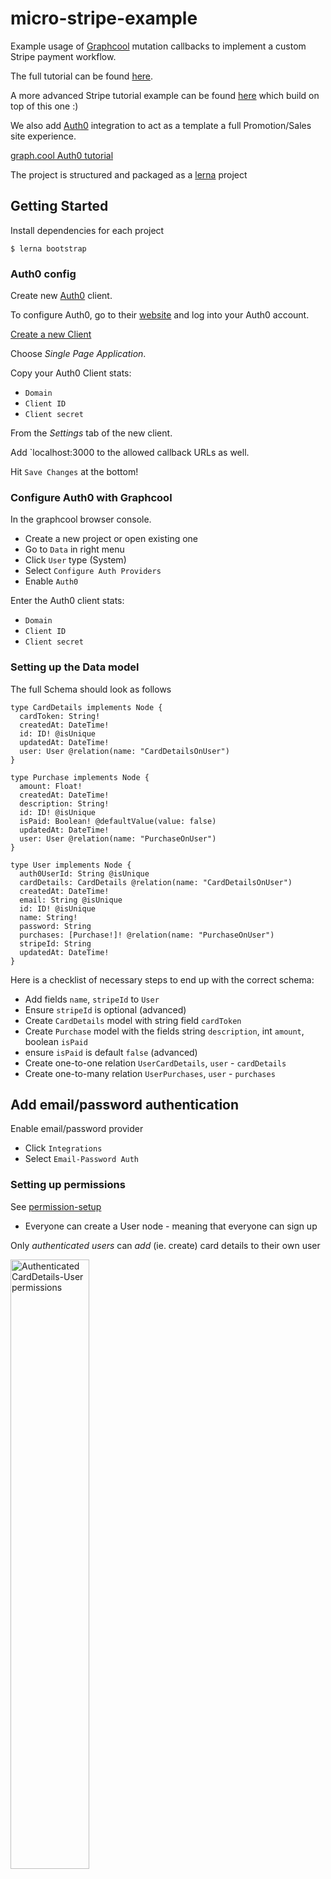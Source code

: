 # micro-stripe-example

Example usage of [Graphcool](https://www.graph.cool) mutation callbacks to implement a custom Stripe payment workflow.

The full tutorial can be found [here](https://www.graph.cool/docs/tutorials/stripe-payments-with-mutation-callbacks-using-micro-and-now-soiyaquah7).

A more advanced Stripe tutorial example can be found [here](https://medium.com/consciousapps/integrating-stripe-with-react-graphql-and-apollo-client-e09fdc9e5b95) which build on top of this one :)

We also add [Auth0](https://auth0.com) integration to act as a template a full Promotion/Sales site experience.

[graph.cool Auth0 tutorial](https://www.graph.cool/docs/tutorials/react-apollo-auth0-pheiph4ooj/)

The project is structured and packaged as a [lerna](https://github.com/lerna/lerna) project

## Getting Started

Install dependencies for each project

`$ lerna bootstrap`

### Auth0 config

Create new [Auth0](https://auth0.com) client.

To configure Auth0, go to their [website](https://auth0.com) and log into your Auth0 account.

[Create a new Client](https://manage.auth0.com/#/clients)

Choose *Single Page Application*.

Copy your Auth0 Client stats:

- `Domain`
- `Client ID`
- `Client secret`

From the *Settings* tab of the new client.

Add `localhost:3000 to the allowed callback URLs as well.

Hit `Save Changes` at the bottom!

### Configure Auth0 with Graphcool

In the graphcool browser console.

- Create a new project or open existing one
- Go to `Data` in right menu
- Click `User` type (System)
- Select `Configure Auth Providers`
- Enable `Auth0`

Enter the Auth0 client stats:

- `Domain`
- `Client ID`
- `Client secret`

### Setting up the Data model

The full Schema should look as follows

```idl
type CardDetails implements Node {
  cardToken: String!
  createdAt: DateTime!
  id: ID! @isUnique
  updatedAt: DateTime!
  user: User @relation(name: "CardDetailsOnUser")
}

type Purchase implements Node {
  amount: Float!
  createdAt: DateTime!
  description: String!
  id: ID! @isUnique
  isPaid: Boolean! @defaultValue(value: false)
  updatedAt: DateTime!
  user: User @relation(name: "PurchaseOnUser")
}

type User implements Node {
  auth0UserId: String @isUnique
  cardDetails: CardDetails @relation(name: "CardDetailsOnUser")
  createdAt: DateTime!
  email: String @isUnique
  id: ID! @isUnique
  name: String!
  password: String
  purchases: [Purchase!]! @relation(name: "PurchaseOnUser")
  stripeId: String
  updatedAt: DateTime!
}
```

Here is a checklist of necessary steps to end up with the correct schema:

* Add fields `name`, `stripeId` to `User`
* Ensure `stripeId` is optional (advanced)
* Create `CardDetails` model with string field `cardToken`
* Create `Purchase` model with the fields string `description`, int `amount`, boolean `isPaid`
* ensure `isPaid` is default `false` (advanced)
* Create one-to-one relation `UserCardDetails`, `user` - `cardDetails`
* Create one-to-many relation `UserPurchases`, `user` - `purchases`

## Add email/password authentication

Enable email/password provider

- Click `Integrations`
- Select `Email-Password Auth`

### Setting up permissions

See [permission-setup](https://www.graph.cool/docs/tutorials/stripe-payments-with-mutation-callbacks-using-micro-and-now-soiyaquah7/#permission-setup)

* Everyone can create a User node - meaning that everyone can sign up

Only *authenticated users* can *add* (ie. create) card details to their own user

<img src="https://github.com/tecla5/micro-stripe-example/raw/master/screenshots/card-details-user-permission.png" alt="Authenticated CardDetails-User permissions" width="50%" height="50%">

Remove all permissions for `CardDetails`

<img src="https://github.com/tecla5/micro-stripe-example/raw/master/screenshots/card-details-permission.png" alt="CardDetails permissions" width="50%" height="50%">

Remove permission for `User.stripeId`

<img src="https://github.com/tecla5/micro-stripe-example/raw/master/screenshots/user-stripeid-permission.png" alt="User.stripeId permissions" width="50%" height="50%">

### Permission Queries

Use a permission query on the `createCardDetails` mutation like this:

```idl
{
  allUsers(filter: {
    AND: [{
      id: $userId
    }, {
      id: $new_userId
    }]
  }) {
    id
  }
}
{
  allUsers(filter: {
    AND: [{
      id: $userId
    }, {
      id: $new_userId
    }]
  }) {
    id
  }
```

Note: Use a permission query on the `createPurchases` mutation and make sure to unselect the `isPaid` field.

This is the query:

```idl
{
  allUsers(filter: {
    AND: [{
      id: $userId
    }, {
      id: $new_userId
    }]
  }) {
    id
  }
}
```

The default value false for `isPaid` and the missing permission to set `isPaid` when creating a new purchase guarantees that new purchases are automatically unpaid - ensuring that our payment workflow kicks in.

### Create test account on stripe

Retrieve test account secrets, something like:

```bash
TEST_STRIPE_SECRET_KEY=sk_test_XqWFki7E63nnvexW7Aucxxxx
TEST_STRIPE_PUBLISHABLE_KEY=pk_test_lG8swclqDn3BoODaNWotxxxx
```

### Using now for deployment

Install [now](https://zeit.co/now) by [zeit.co](https://zeit.co) globally:

```sh
npm install -g now
```

### Adding secrets

Make sure now is properly installed `now -v`

**trouble shooting**

If `now` doesn't return the version (`5.3` or higher, check if `now` is used for something else in your environment)

In my case, I had an alias `now` (defined in my `~/.bash_profile`) to return the current time!

### Add stripe secret

`$ now secret add stripe-secret sk_test_XXXXXXXXXXXXXXXXXXXXXXXX`

### Add GC Auth token

In GraphCool console, create an [authentication-token](https://www.graph.cool/docs/reference/auth/authentication-tokens-eip7ahqu5o/)

- Go to Project -> Settings -> Authentication (`/settings/authentication`)
- Create a new Auth token called `gc-pat`

Should be a very long token string like this:

`aaaaaaaeyJpYXQiOjE0OTQ5NTAzNjQsImNsaWVudElkI4444444InByb2plY3RJZxxxxxxxxAwMTYwdWZhdHV6bHUifQ.lqvwhD1-gsd5orZNfwwGB-LdMAHjpyWWxq5A7_sbcbk`

`$ now secret add gc-pat XXX`

Add custom secrets for `create-secret` and `charge-secret` such as:

- `xyz123` and `abc4567` (only for testing)

`$ now secret add create-secret xyz123`
`$ now secret add charge-secret abc4567`

Note: `create-secret` and `charge-secret` are used to create a secret URL so not everyone can just invoke your endpointin URL. This can be replaced instead by using an Auth header instead ([@nilan](https://graphcool.slack.com/messages/@nilan/))

### Add GraphCool endpoint

In GraphCool browser console, click `Endpoints` (bottom left)

`$ now secret add endpoint https://api.graph.cool/simple/v1/__PROJECT_ID__`

Something like: `https://api.graph.cool/simple/v1/ont28601k6x1qe8cj2rlxxxx`

### Keys file

You can add secrets in a special `now/secrets.json` file which is included in the `.gitignore` so that is is not shared.

```js
{
  "gc-path": "aaaaaaaeyJpYXQiOjE0OTQ5NTAzNjQsImNsaWVudElkI4444444InByb2plY3RJZxxxxxxxxAwMTYwdWZhdHV6bHUifQ.lqvwhD1-gsd5orZNfwwGB-LdMAHjpyWWxq5A7_sbcbk",
  "create-secret": "xyc",
  "charge-secret": "123",
  "log": "XXX",
  "endpoint": "https://api.graph.cool/simple/v1/cj2rloi1xxxxxx"
}
```

To add the keys: `npm run keys` or `node ./now/load.js`

### Stripe secret

`now secret add sk_test_XXXXXXXXXXXXXXXXXXXXXXXX`

Example:

```bash
$ now secret add stripe-secret sk_test_XXXXXXXXXXXXXXXXXXXXXXXX
> Enter your email: xxx@gmail.com
> Please follow the link sent to xxxx@gmail.com to log in.
> Verify that the provided security code in the email matches Snowy Crested Penguin.

⠼ Waiting for confirmtion...
✔ Confirmed email address!
```

### GC Auth token

```bash
$ now secret add gc_path eyJ0exxxxxxxxx

> Success! Secret gc_path (xxxxDymjktZGwWHiBQj5vc) added (xxxx@gmail.com)
```

### GC endpoint

```bash
$ now secret add endpoint https://api.graph.cool/simple/v1/cj2rloi1xxxxxx
> Success! Secret endpoint (xxxxFrI5J0LrkTaiOURZwC) added (xxxx@gmail.com)
```

... and so on ...

### Deploy the microservices

The following commands are to be issued literally "as is".
Note: The `@xxx` reference the registered secrets.

Each secret must be refereced in the form `-e ENV_VARIABLE_NAME=@secret-ref`
The last argument is the path to the service to be deployed

#### Deploy create service

```
$ now -e STRIPE_SECRET=@stripe-secret -e GC_PAT=@gc-pat -e ENDPOINT=@endpoint -e TOKEN=@create-secret -e LOG=@log packages/create/

Deploying ~/repos/micro-stripe-example/packages/create under xxxx@gmail.com
> Using Node.js 7.10.0 (default)
> Ready! https://stripe-create-customer-example-xxxx.now.sh (copied to clipboard) [4s]
> You (xxx@gmail.com) are on the OSS plan. Your code will be made public.
> Upload [====================] 100% 0.0s
> Sync complete (2.01kB) [2m] 
> Initializing…
> Building
> ▲ npm install
> ⧗ Installing:
> ...
> ✓ Installed 163 modules [6s]
> ▲ npm start
> Deployment complete!
```

Notice the `https://stripe-create-customer-example-xxxx.now.sh` (copied to clipboard)

#### Deploy charge service

```
$ now -e STRIPE_SECRET=@stripe-secret -e GC_PAT=@gc-pat -e ENDPOINT=@endpoint -e TOKEN=@charge-secret -e LOG=@log packages/charge/

> Deploying ~/repos/micro-stripe-example/packages/charge under xxxx@gmail.com
> Using Node.js 7.10.0 (default)
> Ready! https://stripe-charge-customer-example-yyyyyy.now.sh (copied to clipboard)
> ....
> Deployment complete!
```

Again: `https://stripe-charge-customer-example-yyyyyy.now.sh` (copied to clipboard)

## Add Server Side Subscriptions (SSS)

In Graph Cool browser console

- Click `Mutation callbacks`
- Click `Functions` page
- Select `New function` and `Server-Side Subscriptions`

### Create SSS functions

When new card details are created, create corresponding Stripe customer

We add a new SSS with the trigger `CardDetails is created`. This SSS creates a new Stripe customer whenever new card details are created

- See [Server Side Subscriptions](https://www.graph.cool/docs/reference/functions/server-side-subscriptions-ahlohd8ohn/)

- Select `CardDetails` as the trigger type

Now filter only on `CREATED` mutations...

```
subscription {
  CardDetails(filter: {
    mutation_in: [CREATED]
  }) {
    updatedFields
    node {
      id
      cardToken
      user {
        id
        email
        name
      }
    }
  }
}
```

Now take the obtained url, add the `create-secret` as a query parameter and paste it to the SSS url. For example:

`https://yourappname-create-customer-xxxx.now.sh?token=XXX`

In the service code we reference the mutated node:

```js
module.exports = async(req, res) => {
  const data = await json(req)

  // extract node data from incoming node
  const stripeToken = data.node || data.CardDetails.node
  const user = stripeToken.stripeTokenToUser
  const userId = user.id
  // Add logs during development, but remember to remove them for production
  console.log('Stripe Token object');
  console.log(stripeToken);

  // TODO: don't create customer if stripe id already exists

  // first, create a new Stripe customer
  stripe.customers.create({
    // ...
  }, (err, customer) => {
    // then update user with obtained Stripe customer id
    const updateUser = `mutation {
      updateUser(id: "${userId}", stripeId: "${customer.id}") {
        id
      }
    }`
    request.post({
      // ...
      body: JSON.stringify({query: updateUser}),
      // ...
})
```

### Charge customer service

We create a new subscription for when a purchase is created, linking it to the charge customer now service (endpoint)

```
subscription {
  Purchase(filter: {
    mutation_in: [CREATED]
  }) {
  node {
    id
    user {
      stripeId
    }
    amount
    description
    isPaid
  }
}
```

Now take the obtained url, add the `charge-secret` as a query parameter and paste it to the SSS url. For example:

`https://yourappname-charge-customer-xxxx.now.sh?token=XXX`

In the service code we reference the incoming mutated node:

```js
module.exports = async(req, res) => {
  const data = await json(req)
    // ...

  // extract node data from incoming node
  const purchase = data.node || data.Purchase.node
  const purchaseId = purchase.id
  const customerId = purchase.user.stripeId

  // Add logs during development, but remove for production
  console.log('Purchase Object');
  console.log(purchase);

  if (purchase.isPaid) {
    // ...
  }
```

## Help & Community [![Slack Status](https://slack.graph.cool/badge.svg)](https://slack.graph.cool)

Join our [Slack community](http://slack.graph.cool/) if you run into issues or have questions. We love talking to you!

![](http://i.imgur.com/5RHR6Ku.png)

